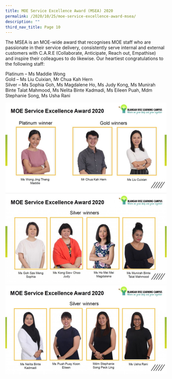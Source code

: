 ```yaml
---
title: MOE Service Excellence Award (MSEA) 2020
permalink: /2020/10/25/moe-service-excellence-award-msea/
description: ""
third_nav_title: Page 10
---
```

<p>The MSEA&nbsp;is an MOE-wide award that&nbsp;recognises MOE staff who are passionate in their service delivery, consistently serve internal and external customers with C.A.R.E (Collaborate, Anticipate, Reach out, Empathise) and&nbsp;inspire their colleagues to do likewise. Our heartiest congratulations to the following staff:</p>
<p>Platinum – Ms Maddie Wong<br>Gold – Ms Liu Cuixian, Mr Chua Kah Hern<br>Silver – Ms Sophia Goh, Ms Magdalene Ho, Ms Judy Kong, Ms&nbsp;Munirah Binte Talat Mahmood, Ms Nelita Binte Kadmadi, Ms Eileen Puah, Mdm Stephanie Song, Ms Usha Rani</p>
<img src="/images/1-4-1024x575.jpg">
<img src="/images/2-1-1024x571.jpg">
<img src="/images/3-1-1024x566.jpg">